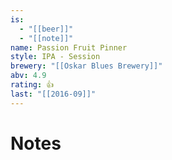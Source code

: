 ```yaml
---
is:
  - "[[beer]]"
  - "[[note]]"
name: Passion Fruit Pinner
style: IPA - Session
brewery: "[[Oskar Blues Brewery]]"
abv: 4.9
rating: 👍
last: "[[2016-09]]"
---
```

# Notes

